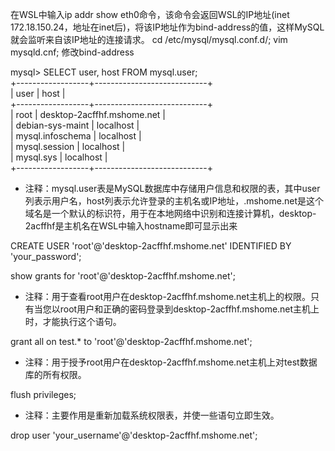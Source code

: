 在WSL中输入ip addr show eth0命令，该命令会返回WSL的IP地址(inet 172.18.150.24，地址在inet后)，将该IP地址作为bind-address的值，这样MySQL就会监听来自该IP地址的连接请求。
cd /etc/mysql/mysql.conf.d/; vim mysqld.cnf; 修改bind-address

mysql> SELECT user, host FROM mysql.user;  
+------------------+----------------------------+  
| user             | host                       |  
+------------------+----------------------------+  
| root             | desktop-2acffhf.mshome.net |  
| debian-sys-maint | localhost                  |  
| mysql.infoschema | localhost                  |  
| mysql.session    | localhost                  |  
| mysql.sys        | localhost                  |  
+------------------+----------------------------+  
- 注释：mysql.user表是MySQL数据库中存储用户信息和权限的表，其中user列表示用户名，host列表示允许登录的主机名或IP地址，.mshome.net是这个域名是一个默认的标识符，用于在本地网络中识别和连接计算机，desktop-2acffhf是主机名在WSL中输入hostname即可显示出来

CREATE USER 'root'@'desktop-2acffhf.mshome.net' IDENTIFIED BY 'your_password';

show grants for 'root'@'desktop-2acffhf.mshome.net';
- 注释：用于查看root用户在desktop-2acffhf.mshome.net主机上的权限。只有当您以root用户和正确的密码登录到desktop-2acffhf.mshome.net主机上时，才能执行这个语句。
  
grant all on test.* to 'root'@'desktop-2acffhf.mshome.net';
- 注释：用于授予root用户在desktop-2acffhf.mshome.net主机上对test数据库的所有权限。
  
flush privileges;
- 注释：主要作用是重新加载系统权限表，并使一些语句立即生效。
  
drop user 'your_username'@'desktop-2acffhf.mshome.net';
